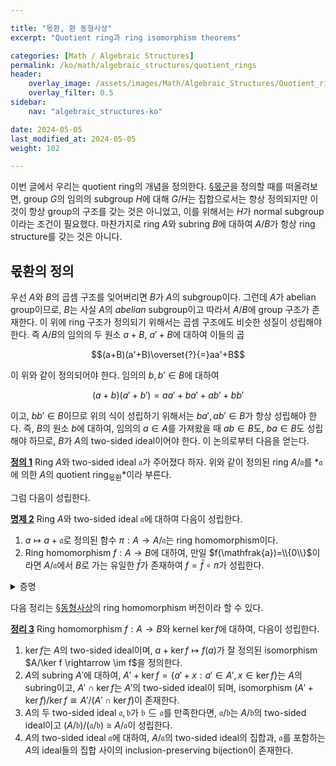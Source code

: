 ```yaml
---

title: "몫환, 환 동형사상"
excerpt: "Quotient ring과 ring isomorphism theorems"

categories: [Math / Algebraic Structures]
permalink: /ko/math/algebraic_structures/quotient_rings
header:
    overlay_image: /assets/images/Math/Algebraic_Structures/Quotient_rings.png
    overlay_filter: 0.5
sidebar: 
    nav: "algebraic_structures-ko"

date: 2024-05-05
last_modified_at: 2024-05-05
weight: 102

---
```


이번 글에서 우리는 quotient ring의 개념을 정의한다. [§몫군](/ko/math/algebraic_structures/quotient_groups)을 정의할 때를 떠올려보면, group $G$의 임의의 subgroup $H$에 대해 $G/H$는 집합으로서는 항상 정의되지만 이것이 항상 group의 구조를 갖는 것은 아니었고, 이를 위해서는 $H$가 normal subgroup이라는 조건이 필요했다. 마찬가지로 ring $A$와 subring $B$에 대하여 $A/B$가 항상 ring structure를 갖는 것은 아니다. 

## 몫환의 정의

우선 $A$와 $B$의 곱셈 구조를 잊어버리면 $B$가 $A$의 subgroup이다. 그런데 $A$가 abelian group이므로, $B$는 사실 $A$의 *abelian* subgroup이고 따라서 $A/B$에 group 구조가 존재한다. 이 위에 ring 구조가 정의되기 위해서는 곱셈 구조에도 비슷한 성질이 성립해야 한다. 즉 $A/B$의 임의의 두 원소 $a+B$, $a'+B$에 대하여 이들의 곱

$$(a+B)(a'+B)\overset{?}{=}aa'+B$$

이 위와 같이 정의되어야 한다. 임의의 $b,b'\in B$에 대하여

$$(a+b)(a'+b')=aa'+ba'+ab'+bb'$$

이고, $bb'\in B$이므로 위의 식이 성립하기 위해서는 $ba',ab'\in B$가 항상 성립해야 한다. 즉, $B$의 원소 $b$에 대하여, 임의의 $a\in A$를 가져왔을 때 $ab\in B$도, $ba\in B$도 성립해야 하므로, $B$가 $A$의 two-sided ideal이어야 한다. 이 논의로부터 다음을 얻는다.

<div class="definition" markdown="1">

<ins id="def1">**정의 1**</ins> Ring $A$와 two-sided ideal $\mathfrak{a}$가 주어졌다 하자. 위와 같이 정의된 ring $A/\mathfrak{a}$를 *$\mathfrak{a}$에 의한 $A$의 quotient ring<sub>몫환</sub>*이라 부른다.

</div>

그럼 다음이 성립한다.

<div class="proposition" markdown="1">

<ins id="prop2">**명제 2**</ins> Ring $A$와 two-sided ideal $\mathfrak{a}$에 대하여 다음이 성립한다.

1. $a\mapsto a+\mathfrak{a}$로 정의된 함수 $\pi:A\rightarrow A/\mathfrak{a}$는 ring homomorphism이다.
2. Ring homomorphism $f:A \rightarrow B$에 대하여, 만일 $f(\mathfrak{a})=\\{0\\}$이라면 $A/\mathfrak{a}$에서 $B$로 가는 유일한 $\bar{f}$가 존재하여 $f=\bar{f}\circ\pi$가 성립한다.

</div>
<details class="proof" markdown="1">
<summary>증명</summary>

1. $\pi$가 덧셈에 대해 abelian group homomorphism을 정의한다는 것은 [§몫군](/ko/math/algebraic_structures/quotient_groups)의 결과로부터 자명하다. $\pi$가 곱셈을 보존하는 것 또한 위의 논의로부터 자명하며, 따라서 $1+\mathfrak{a}$가 $A/\mathfrak{a}$의 $1$이 되는 것을 확인할 수 있다.
2. 우선 $f$를 abelian group homomorphism으로 생각하자. 그럼 주어진 조건에 의하여 $A$의 subgroup $\mathfrak{a}$가 $\ker f$에 포함되므로, $A/\mathfrak{a}$에서 $B$로 가는 유일한 *group* homomorphism $\bar{f}:A/\mathfrak{a}\rightarrow B$가 존재하여. ([§동형사상, ⁋명제 3](/ko/math/algebraic_structures/isomorphism_theorems#prop3])) $f=\bar{f}\circ\pi$가 성립한다.  
    이제 $A/\mathfrak{a}$의 두 원소 $x+\mathfrak{a}, y+\mathfrak{a}$를 임의로 택하자. 그럼

    $$(x+\mathfrak{a})(y+\mathfrak{a})=xy+\mathfrak{a}=\pi(xy)$$

    이므로, 다음 식

    $$\bar{f}((x+\mathfrak{a})(y+\mathfrak{a}))=\bar{f}(\pi(x)\pi(y))=\bar{f}(\pi(xy))=f(xy)=f(x)f(y)=\bar{f}(\pi(x))\bar{f}(\pi(y))=\bar{f}(x+\mathfrak{a})\bar{f}(y+\mathfrak{a})$$

    에 의해 $\bar{f}$는 곱셈을 보존한다. 비슷하게 $\bar{f}(1+\mathfrak{a})=\bar{f}(\pi(1))=f(1)=1$로부터 $\bar{f}$는 $1$을 $1$로 보낸다. 

</details>

다음 정리는 [§동형사상](/ko/math/algebraic_structures/isomorphism_theorems)의 ring homomorphism 버전이라 할 수 있다.

<div class="proposition" markdown="1">

<ins id="thm3">**정리 3**</ins> Ring homomorphism $f:A \rightarrow B$와 kernel $\ker f$에 대하여, 다음이 성립한다.

1. $\ker f$는 $A$의 two-sided ideal이며, $a+\ker f \mapsto f(a)$가 잘 정의된 isomorphism $A/\ker f \rightarrow \im f$을 정의한다.
2. $A$의 subring $A'$에 대하여, $A'+\ker f=\{a'+x:a'\in A', x\in\ker f\}$는 $A$의 subring이고, $A'\cap\ker f$는 $A'$의 two-sided ideal이 되며, isomorphism $(A'+\ker f)/\ker f\cong A'/(A'\cap \ker f)$이 존재한다. 
3. $A$의 두 two-sided ideal $\mathfrak{a}, \mathfrak{b}$가 $\mathfrak{b}\subseteq \mathfrak{a}$를 만족한다면, $\mathfrak{a}/\mathfrak{b}$는 $A/\mathfrak{b}$의 two-sided ideal이고 $(A/\mathfrak{b})/(\mathfrak{a}/\mathfrak{b})\cong A/\mathfrak{a}$이 성립한다.
4. $A$의 two-sided ideal $\mathfrak{a}$에 대하여, $A/\mathfrak{a}$의 two-sided ideal의 집합과, $\mathfrak{a}$를 포함하는 $A$의 ideal들의 집합 사이의 inclusion-preserving bijection이 존재한다.

</div>